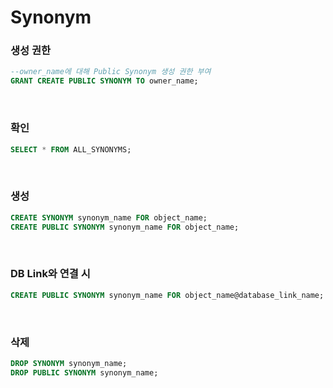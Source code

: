 Synonym
===

### 생성 권한
```sql
--owner_name에 대해 Public Synonym 생성 권한 부여
GRANT CREATE PUBLIC SYNONYM TO owner_name;
```

<Br>

### 확인
```sql
SELECT * FROM ALL_SYNONYMS;
```

<br>

### 생성
```sql
CREATE SYNONYM synonym_name FOR object_name;
CREATE PUBLIC SYNONYM synonym_name FOR object_name;
```

<br>

### DB Link와 연결 시
```sql
CREATE PUBLIC SYNONYM synonym_name FOR object_name@database_link_name;
```

<br>

### 삭제
```sql
DROP SYNONYM synonym_name;
DROP PUBLIC SYNONYM synonym_name;
```
